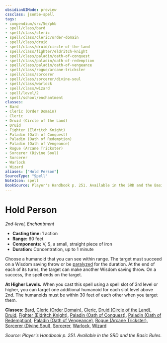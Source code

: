 ```yaml
---
obsidianUIMode: preview
cssclass: json5e-spell
tags:
- compendium/src/5e/phb
- spell/class/bard
- spell/class/cleric
- spell/class/cleric/order-domain
- spell/class/druid
- spell/class/druid/circle-of-the-land
- spell/class/fighter/eldritch-knight
- spell/class/paladin/oath-of-conquest
- spell/class/paladin/oath-of-redemption
- spell/class/paladin/oath-of-vengeance
- spell/class/rogue/arcane-trickster
- spell/class/sorcerer
- spell/class/sorcerer/divine-soul
- spell/class/warlock
- spell/class/wizard
- spell/level/2
- spell/school/enchantment
classes:
- Bard
- Cleric (Order Domain)
- Cleric
- Druid (Circle of the Land)
- Druid
- Fighter (Eldritch Knight)
- Paladin (Oath of Conquest)
- Paladin (Oath of Redemption)
- Paladin (Oath of Vengeance)
- Rogue (Arcane Trickster)
- Sorcerer (Divine Soul)
- Sorcerer
- Warlock
- Wizard
aliases: ["Hold Person"]
SourceType: "Spell"
NoteIcon: spell
BookSource: Player's Handbook p. 251. Available in the SRD and the Basic Rules.
---
```

# Hold Person
*2nd-level, Enchantment*  

- **Casting time:** 1 action
- **Range:** 60 feet
- **Components:** V, S, a small, straight piece of iron
- **Duration:** Concentration, up to 1 minute

Choose a humanoid that you can see within range. The target must succeed on a Wisdom saving throw or be [paralyzed](/2-Mechanics/CLI/rules/conditions.md#paralyzed) for the duration. At the end of each of its turns, the target can make another Wisdom saving throw. On a success, the spell ends on the target.

**At Higher Levels.** When you cast this spell using a spell slot of 3rd level or higher, you can target one additional humanoid for each slot level above 2nd. The humanoids must be within 30 feet of each other when you target them.

**Classes**: [Bard](/2-Mechanics/CLI/classes/bard.md), [Cleric (Order Domain)](/2-Mechanics/CLI/classes/cleric-order-domain-tce.md), [Cleric](/2-Mechanics/CLI/classes/cleric.md), [Druid (Circle of the Land)](/2-Mechanics/CLI/classes/druid-circle-of-the-land.md), [Druid](/2-Mechanics/CLI/classes/druid.md), [Fighter (Eldritch Knight)](/2-Mechanics/CLI/classes/fighter-eldritch-knight.md), [Paladin (Oath of Conquest)](/2-Mechanics/CLI/classes/paladin-oath-of-conquest-xge.md), [Paladin (Oath of Redemption)](/2-Mechanics/CLI/classes/paladin-oath-of-redemption-xge.md), [Paladin (Oath of Vengeance)](/2-Mechanics/CLI/classes/paladin-oath-of-vengeance.md), [Rogue (Arcane Trickster)](/2-Mechanics/CLI/classes/rogue-arcane-trickster.md), [Sorcerer (Divine Soul)](/2-Mechanics/CLI/classes/sorcerer-divine-soul-xge.md), [Sorcerer](/2-Mechanics/CLI/classes/sorcerer.md), [Warlock](/2-Mechanics/CLI/classes/warlock.md), [Wizard](/2-Mechanics/CLI/classes/wizard.md)

*Source: Player's Handbook p. 251. Available in the SRD and the Basic Rules.*